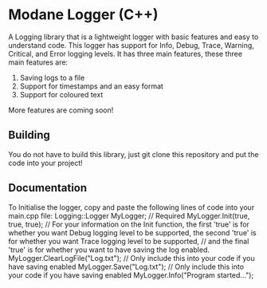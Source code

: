 # Modane Logger (C++)
A Logging library that is a lightweight logger with basic features and easy to understand code. This logger has support for Info, Debug, Trace, Warning, Critical, and Error logging levels. It has three main features, these three main features are:
1) Saving logs to a file
2) Support for timestamps and an easy format
3) Support for coloured text

More features are coming soon!

## Building
You do not have to build this library, just git clone this repository and put the code into your project!

## Documentation
To Initialise the logger, copy and paste the following lines of code into your main.cpp file:
Logging::Logger MyLogger; // Required
MyLogger.Init(true, true, true); 
// For your information on the Init function, the first 'true' is for whether you want Debug logging level to be supported, the second 'true' is for whether you want Trace logging level to be supported, 
// and the final 'true' is for whether you want to have saving the log enabled.
MyLogger.ClearLogFile("Log.txt"); // Only include this into your code if you have saving enabled
MyLogger.Save("Log.txt"); // Only include this into your code if you have saving enabled
MyLogger.Info("Program started...");


